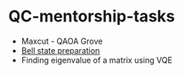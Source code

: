 # QC-mentorship-tasks
- Maxcut - QAOA Grove
- [Bell state preparation](https://help.github.com/en/github/writing-on-github/basic-writing-and-formatting-syntax)
- Finding eigenvalue of a matrix using VQE
